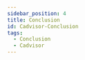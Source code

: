 ```yaml
---
sidebar_position: 4
title: Conclusion
id: Cadvisor-Conclusion
tags:
  - Conclusion
  - Cadvisor
---
```

